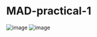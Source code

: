 # MAD-practical-1
![image](https://user-images.githubusercontent.com/110806502/183819851-9fe94590-c182-4bc1-9540-a7ebd184bf54.png)
![image](https://user-images.githubusercontent.com/110806502/187038986-2cbeea2a-c2bf-40af-86a4-e5133e1cdf0e.png)


